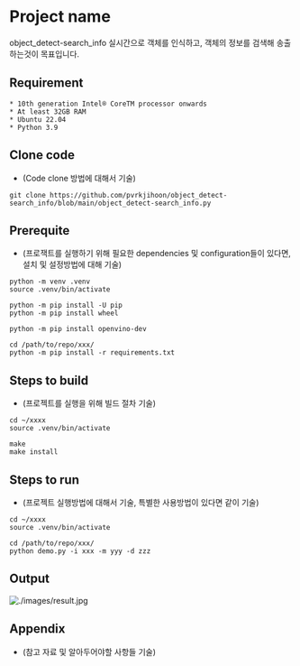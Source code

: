 # Project name

object_detect-search_info
실시간으로 객체를 인식하고, 객체의 정보를 검색해 송출하는것이 목표입니다.

## Requirement


```
* 10th generation Intel® CoreTM processor onwards
* At least 32GB RAM
* Ubuntu 22.04
* Python 3.9
```

## Clone code

* (Code clone 방법에 대해서 기술)

```shell
git clone https://github.com/pvrkjihoon/object_detect-search_info/blob/main/object_detect-search_info.py
```

## Prerequite

* (프로잭트를 실행하기 위해 필요한 dependencies 및 configuration들이 있다면, 설치 및 설정방법에 대해 기술)

```shell
python -m venv .venv
source .venv/bin/activate

python -m pip install -U pip
python -m pip install wheel

python -m pip install openvino-dev

cd /path/to/repo/xxx/
python -m pip install -r requirements.txt
```

## Steps to build

* (프로젝트를 실행을 위해 빌드 절차 기술)

```shell
cd ~/xxxx
source .venv/bin/activate

make
make install
```

## Steps to run

* (프로젝트 실행방법에 대해서 기술, 특별한 사용방법이 있다면 같이 기술)

```shell
cd ~/xxxx
source .venv/bin/activate

cd /path/to/repo/xxx/
python demo.py -i xxx -m yyy -d zzz
```

## Output

![./images/result.jpg](./images/result.jpg)

## Appendix

* (참고 자료 및 알아두어야할 사항들 기술)
